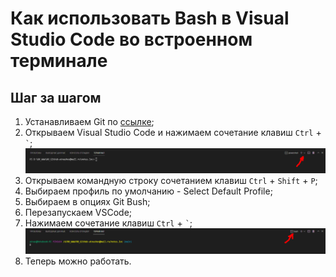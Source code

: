 # Как использовать Bash в Visual Studio Code во встроенном терминале

## Шаг за шагом

1. Устанавливаем Git по [ссылке](https://git-scm.com/download/win);
2. Открываем Visual Studio Code и нажимаем сочетание клавиш `Ctrl` + <code>`</code>;
![Изображение открывшегося терминала в VSCode](/source/img/terminal.PNG)
3. Открываем командную строку сочетанием клавиш `Ctrl` + `Shift` + `P`;
4. Выбираем профиль по умолчанию - Select Default Profile;
5. Выбираем в опциях Git Bush;
6. Перезапускаем VSCode;
7. Нажимаем сочетание клавиш `Ctrl` + <code>`</code>;
![Изображение открывшегося терминала в VSCode с Git Bash](/source/img/terminal-2.png)
8. Теперь можно работать.